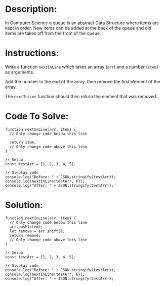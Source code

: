 # Description:

In Computer Science a queue is an abstract Data Structure where items are kept in order. New items can be added at the back of the queue and old items are taken off from the front of the queue.

# Instructions:

Write a function `nextInLine` which takes an array (`arr`) and a number (`item`) as arguments.

Add the number to the end of the array, then remove the first element of the array.

The `nextInLine` function should then return the element that was removed.

# Code To Solve:

```Js
function nextInLine(arr, item) {
  // Only change code below this line
  
  return item;
  // Only change code above this line
}

// Setup
const testArr = [1, 2, 3, 4, 5];

// Display code
console.log("Before: " + JSON.stringify(testArr));
console.log(nextInLine(testArr, 6));
console.log("After: " + JSON.stringify(testArr));
```

# Solution:

```Js
function nextInLine(arr, item) {
  // Only change code below this line
  arr.push(item);
  let remove = arr.shift();
  return remove;
  // Only change code above this line
}

// Setup
const testArr = [1, 2, 3, 4, 5];

// Display code
console.log("Before: " + JSON.stringify(testArr));
console.log(nextInLine(testArr, 6));
console.log("After: " + JSON.stringify(testArr));
```
